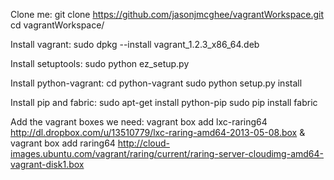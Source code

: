 Clone me:
   git clone https://github.com/jasonjmcghee/vagrantWorkspace.git
   cd vagrantWorkspace/

Install vagrant:
   sudo dpkg --install vagrant\_1.2.3\_x86\_64.deb

Install setuptools:
   sudo python ez\_setup.py

Install python-vagrant:
   cd python-vagrant
   sudo python setup.py install

Install pip and fabric:
   sudo apt-get install python-pip
   sudo pip install fabric

Add the vagrant boxes we need:
   vagrant box add lxc-raring64 http://dl.dropbox.com/u/13510779/lxc-raring-amd64-2013-05-08.box &
   vagrant box add raring64 http://cloud-images.ubuntu.com/vagrant/raring/current/raring-server-cloudimg-amd64-vagrant-disk1.box

